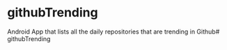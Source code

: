 # githubTrending

Android App that lists all the daily repositories that are trending in Github# githubTrending
